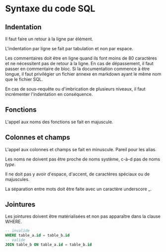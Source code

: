 # Syntaxe du code SQL

## Indentation

Il faut faire un retour à la ligne par élément.

L'indentation par ligne se fait par tabulation et non par espace.

Les commentaires doit être en ligne quand ils font moins de 80 caractères et ne nécessitent pas de retour à la ligne. En cas de dépassement, il faut passer en commentaire de bloc. Si la documentation commence à être longue, il faut privilégier un fichier annexe en markdown ayant le même nom que le fichier SQL.

En cas de sous-requête ou d'imbrication de plusieurs niveaux, il faut incrémenter l'indentation en conséquence.

## Fonctions

L'appel aux noms des fonctions se fait en majuscule.

## Colonnes et champs

L'appel aux colonnes et champs se fait en minuscule. Pareil pour les alias.

Les noms ne doivent pas être proche de noms système, c-à-d pas de noms *type*.

Il ne doit pas y avoir d'espace, d'accent, de caractères spéciaux ou de majuscules.

La séparation entre mots doit être faite avec un caractère underscore _.

## Jointures

Les jointures doivent être matérialisées et non pas apparaître dans la clause WHERE.

```SQL
-- invalide
WHERE table_a.id = table_b.id
-- valide
JOIN table_b ON table_a.id = table_b.id
```


